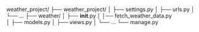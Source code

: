weather_project/
├── weather_project/
│   ├── settings.py
│   ├── urls.py
│   └── ...
├── weather/
│   ├── __init__.py
│   │── fetch_weather_data.py  
│   ├── models.py
│   ├── views.py
│   └── ...
└── manage.py

